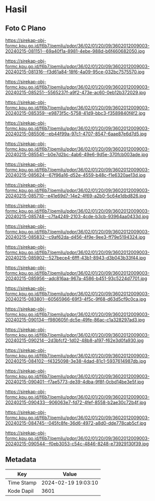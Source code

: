 # Hasil

## Foto C Plano

https://sirekap-obj-formc.kpu.go.id/f6b7/pemilu/pdpr/36/02/01/20/09/3602012009003-20240215-081151--69a40f1a-8981-4ebe-988d-b6f460682050.jpg

https://sirekap-obj-formc.kpu.go.id/f6b7/pemilu/pdpr/36/02/01/20/09/3602012009003-20240215-081316--f3d61a84-18f6-4a09-95ce-032bc7575570.jpg

https://sirekap-obj-formc.kpu.go.id/f6b7/pemilu/pdpr/36/02/01/20/09/3602012009003-20240215-085251--5565237f-a9f2-473e-ac60-0eb12b372029.jpg

https://sirekap-obj-formc.kpu.go.id/f6b7/pemilu/pdpr/36/02/01/20/09/3602012009003-20240215-085359--e9873f5c-5758-41d9-bbc3-f3589840f4f2.jpg

https://sirekap-obj-formc.kpu.go.id/f6b7/pemilu/pdpr/36/02/01/20/09/3602012009003-20240215-085506--eb44f99a-97c1-4707-8547-6aae87e6d7d5.jpg

https://sirekap-obj-formc.kpu.go.id/f6b7/pemilu/pdpr/36/02/01/20/09/3602012009003-20240215-085541--b0e7d2bc-4ab6-49e6-9d5e-370fcb003ade.jpg

https://sirekap-obj-formc.kpu.go.id/f6b7/pemilu/pdpr/36/02/01/20/09/3602012009003-20240215-085624--67f96a16-d52e-4559-b48c-f1e6320ae13d.jpg

https://sirekap-obj-formc.kpu.go.id/f6b7/pemilu/pdpr/36/02/01/20/09/3602012009003-20240215-085710--e41e69d7-14e2-4f69-a2b0-5c64e1dbd826.jpg

https://sirekap-obj-formc.kpu.go.id/f6b7/pemilu/pdpr/36/02/01/20/09/3602012009003-20240215-085748--c7fa4249-2103-4cde-b3cb-93964aa0433d.jpg

https://sirekap-obj-formc.kpu.go.id/f6b7/pemilu/pdpr/36/02/01/20/09/3602012009003-20240215-085832--c9af62da-d456-4f9e-9ee3-ff79e5194324.jpg

https://sirekap-obj-formc.kpu.go.id/f6b7/pemilu/pdpr/36/02/01/20/09/3602012009003-20240215-085902--527bece4-6fff-43b1-8943-d3b043b33f44.jpg

https://sirekap-obj-formc.kpu.go.id/f6b7/pemilu/pdpr/36/02/01/20/09/3602012009003-20240215-085956--adc816aa-967a-4586-b451-93c5224d7701.jpg

https://sirekap-obj-formc.kpu.go.id/f6b7/pemilu/pdpr/36/02/01/20/09/3602012009003-20240215-083801--60565966-69f3-4f5c-9f68-d63d5cf9c0ca.jpg

https://sirekap-obj-formc.kpu.go.id/f6b7/pemilu/pdpr/36/02/01/20/09/3602012009003-20240215-090134--f980605f-dc5e-49fe-86ac-c1a328297ad3.jpg

https://sirekap-obj-formc.kpu.go.id/f6b7/pemilu/pdpr/36/02/01/20/09/3602012009003-20240215-090214--2d3bfcf2-1d02-48b8-a197-f62e3d0fa930.jpg

https://sirekap-obj-formc.kpu.go.id/f6b7/pemilu/pdpr/36/02/01/20/09/3602012009003-20240215-084102--f4325098-3e38-4dad-81c1-5937614987db.jpg

https://sirekap-obj-formc.kpu.go.id/f6b7/pemilu/pdpr/36/02/01/20/09/3602012009003-20240215-090401--f7ae5773-de39-4dba-9f8f-0cbd14be3e5f.jpg

https://sirekap-obj-formc.kpu.go.id/f6b7/pemilu/pdpr/36/02/01/20/09/3602012009003-20240215-090433--906063e7-fd72-4fef-8558-b2ae30c72b4f.jpg

https://sirekap-obj-formc.kpu.go.id/f6b7/pemilu/pdpr/36/02/01/20/09/3602012009003-20240215-084745--045fc8fe-36d6-4972-a8d0-dde778cab5cf.jpg

https://sirekap-obj-formc.kpu.go.id/f6b7/pemilu/pdpr/36/02/01/20/09/3602012009003-20240215-090544--f0eb3053-c54c-4846-8248-e73929130f39.jpg


## Metadata

| Key        | Value               |
| ---------- | ------------------- |
| Time Stamp | 2024-02-19 19:03:10 |
| Kode Dapil | 3601                |



